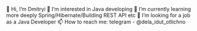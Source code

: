👋 Hi, I’m Dmitryi
👀 I’m interested in Java developing
🌱 I’m currently learning more deeply Spring/Hibernate/Building REST API etc
💞️ I’m looking for a job as a Java Developer
📫 How to reach me: telegram - @dela_idut_otlichno 

